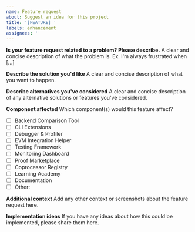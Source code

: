 ```yaml
---
name: Feature request
about: Suggest an idea for this project
title: '[FEATURE] '
labels: enhancement
assignees: ''
---
```


**Is your feature request related to a problem? Please describe.**
A clear and concise description of what the problem is. Ex. I'm always frustrated when [...]

**Describe the solution you'd like**
A clear and concise description of what you want to happen.

**Describe alternatives you've considered**
A clear and concise description of any alternative solutions or features you've considered.

**Component affected**
Which component(s) would this feature affect?
- [ ] Backend Comparison Tool
- [ ] CLI Extensions
- [ ] Debugger & Profiler
- [ ] EVM Integration Helper
- [ ] Testing Framework
- [ ] Monitoring Dashboard
- [ ] Proof Marketplace
- [ ] Coprocessor Registry
- [ ] Learning Academy
- [ ] Documentation
- [ ] Other: 

**Additional context**
Add any other context or screenshots about the feature request here.

**Implementation ideas**
If you have any ideas about how this could be implemented, please share them here.
